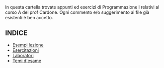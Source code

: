 In questa cartella trovate appunti ed esercizi di Programmazione I relativi al corso A del prof Cardone.
Ogni commento e/o suggerimento ai file già esistenti è ben accetto.

## INDICE
- [Esempi lezione](https://github.com/Corso-A-2022-2023/Elena/tree/main/Programmazione%201/Esempi%20lezione%20(Cardone))
- [Esercitazioni](https://github.com/Corso-A-2022-2023/Elena/tree/main/Programmazione%201/Esercitazioni)
- [Laboratori](https://github.com/Corso-A-2022-2023/Elena/tree/main/Programmazione%201/Laboratori)
- [Temi d'esame](https://github.com/Corso-A-2022-2023/Elena/tree/main/Programmazione%201/Temi%20d'esame)
